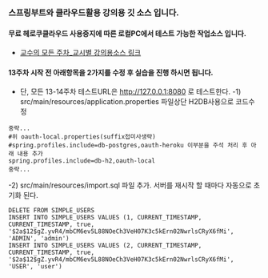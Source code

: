 ### 스프링부트와 클라우드활용 강의용 깃 소스 입니다.
#### 무료 헤로쿠클라우드 사용중지에 따른 로컬PC에서 테스트 가능한 작업소스 입니다.
- [교수의 모든 주차_교시별 강의용소스 링크](https://github.com/kimilguk/kimilguk-boot2/branches/all)

#### 13주차 시작 전 아래항목을 2가지를 수정 후 실습을 진행 하시면 됩니다.
- 단, 모든 13-14주차 테스트URL은 http://127.0.0.1:8080 로 테스트한다.
-1) src/main/resources/application.properties 파일상단 H2DB사용으로 코드수정

```
중략...
#위 oauth-local.properties(suffix접미사생략)
#spring.profiles.include=db-postgres,oauth-heroku 이부분을 주석 처리 후 아래 내용 추가
spring.profiles.include=db-h2,oauth-local
중략...
```

-2) src/main/resources/import.sql 파일 추가. 서버를 재시작 할 때마다 자동으로 초기화 된다.

```
DELETE FROM SIMPLE_USERS
INSERT INTO SIMPLE_USERS VALUES (1, CURRENT_TIMESTAMP, CURRENT_TIMESTAMP, true, '$2a$12$gZ.yvR4/mbCM6ev5L88NOeCh3VeH07K3c5kErn02NwrlsCRyX6fMi', 'ADMIN', 'admin')
INSERT INTO SIMPLE_USERS VALUES (2, CURRENT_TIMESTAMP, CURRENT_TIMESTAMP, true, '$2a$12$gZ.yvR4/mbCM6ev5L88NOeCh3VeH07K3c5kErn02NwrlsCRyX6fMi', 'USER', 'user')
```